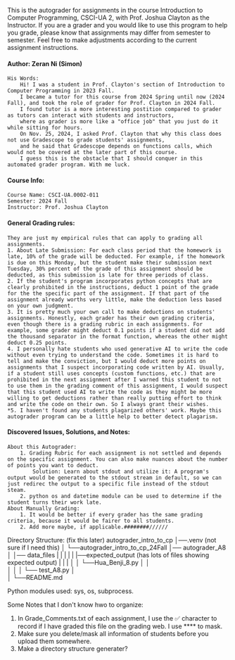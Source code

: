 This is the autograder for assignments in the course Introduction to Computer Programming, CSCI-UA 2, with Prof. Joshua Clayton as the Instructor. If you are a grader and you would like to use this program to help you grade, please know that assignments may differ from semester to semester. Feel free to make adjustments according to the current assignment instructions.

#### Author: Zeran Ni (Simon)
    His Words:
        Hi! I was a student in Prof. Clayton's section of Introduction to Computer Programming in 2023 Fall. 
        I became a tutor for this course from 2024 Spring until now (2024 Fall), and took the role of grader for Prof. Clayton in 2024 Fall. 
        I found tutor is a more interesting postition compared to grader as tutors can interact with students and instructors, 
        where as grader is more like a "office job" that you just do it while sitting for hours. 
        On Nov. 25, 2024, I asked Prof. Clayton that why this class does not use Gradescope to grade students' assignments, 
        and he said that Gradescope depends on functions calls, which would not be covered at the later part of this course. 
        I guess this is the obstacle that I should conquer in this automated grader program. With me luck.

#### Course Info:
    Course Name: CSCI-UA.0002-011
    Semester: 2024 Fall
    Instructor: Prof. Joshua Clayton

#### General Grading rules:
    They are just my empirical rules that can apply to grading all assignments.
    1. About Late Submission: For each class period that the homework is late, 10% of the grade will be deducted. For example, if the homework is due on this Monday, but the student make their submission next Tuesday, 30% percent of the grade of this assignment should be deducted, as this submission is late for three periods of class.
    2. If the student's program incorporates python concepts that are clearly prohibited in the instructions, deduct 1 point of the grade for the the specific part of the assignment. If that part of the assignment already worths very little, make the deduction less based on your own judgment.
    3. It is pretty much your own call to make deductions on students' assignments. Honestly, each grader has their own grading criteria, even though there is a grading rubric in each assignments. For example, some grader might deduct 0.1 points if a student did not add the thousand separator in the format function, whereas the other might deduct 0.25 points.
    4. I personally hate students who used generative AI to write the code without even trying to understand the code. Sometimes it is hard to tell and make the conviction, but I would deduct more points on assignments that I suspect incorporating code written by AI. Usually, if a student still uses concepts (custom functions, etc.) that are prohibited in the next assignment after I warned this student to not to use them in the grading comment of this assignment, I would suspect that this student used AI to write the code as they might be more willing to get deductions rather than really putting effort to think and write the code on their own. So I always grant their wishes.
    *5. I haven't found any students plagarized others' work. Maybe this autograder program can be a little help to better detect plagarism.

#### Discovered Issues, Solutions, and Notes:
    About this Autograder:
        1. Grading Rubric for each assignment is not settled and depends on the specific assignment. You can also make nuances about the number of points you want to deduct.
            Solution: Learn about stdout and utilize it: A program's output would be generated to the stdout stream in default, so we can just redirec the output to a specific file instead of the stdout steam.
        2. python os and datetime module can be used to determine if the student turns their work late.
    About Manually Grading:
        1. It would be better if every grader has the same grading criteria, because it would be fairer to all students.
        2. Add more maybe, if applicable.########//////

Directory Structure: (fix this later)
autograder_intro_to_cp
    │──.venv (not sure if I need this)
    │
    └──autograder_intro_to_cp_24Fall
        │── autograder_A8
        │       │── data_files
        |       |       |
        |       |       |──expected_output (has lots of files showing expected output)
        |       |       |
        │       │       └──Hua_Benji_8.py
        │       │       
        │       │
        │       └── test_A8.py
        │       
        │
        └──README.md

Python modules used: sys, os, subprocess.

Some Notes that I don't know hwo to organize:
1. In Grade_Comments.txt of each assignment, I use the ✅ character to record if I have graded this file on the grading web. I use **** to mask.
3. Make sure you delete/mask all information of students before you upload them somewhere.
4. Make a directory structure generater?
